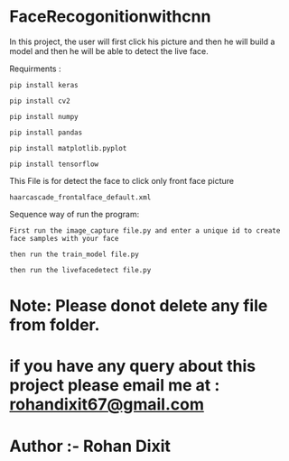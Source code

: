 # FaceRecogonitionwithcnn

In this project, the user will first click his picture and then he will build a model and then he will be able to detect the live face. 

Requirments :

	pip install keras
  
	pip install cv2
  
	pip install numpy
  
	pip install pandas
	
	pip install matplotlib.pyplot
  	
	pip install tensorflow


This File is for detect the face to click only front face picture
	
	haarcascade_frontalface_default.xml

Sequence way of run the program:

	First run the image_capture file.py and enter a unique id to create face samples with your face
  
	then run the train_model file.py
  
	then run the livefacedetect file.py
  


# Note: Please donot delete any file from folder.

# if you have any query about this project please email me at : rohandixit67@gmail.com

# Author :- Rohan Dixit
